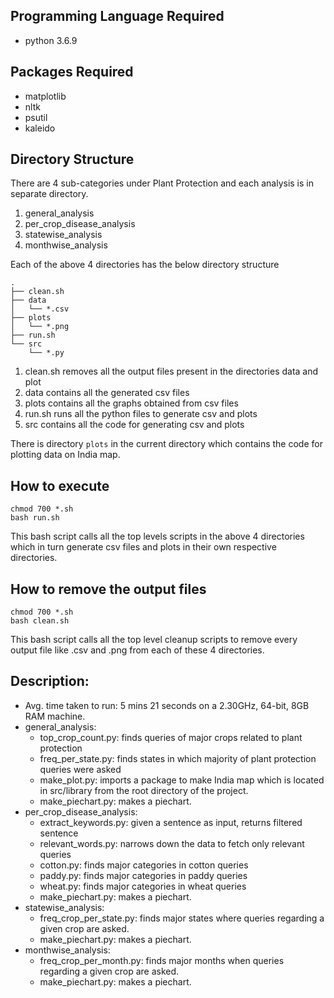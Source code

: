 ## Programming Language Required
- python 3.6.9

## Packages Required
* matplotlib
* nltk
* psutil
* kaleido

## Directory Structure
There are 4 sub-categories under Plant Protection and each analysis is in separate directory.
1. general_analysis
2. per_crop_disease_analysis
3. statewise_analysis
4. monthwise_analysis

Each of the above 4 directories has the below directory structure
```
.
├── clean.sh
├── data
│   └── *.csv
├── plots
│   └── *.png
├── run.sh
└── src
    └── *.py
```

1. clean.sh removes all the output files present in the directories data and plot
2. data contains all the generated csv files
3. plots contains all the graphs obtained from csv files
4. run.sh runs all the python files to generate csv and plots
5. src contains all the code for generating csv and plots 

There is directory `plots` in the current directory which contains the code for plotting data on India map.

## How to execute
```
chmod 700 *.sh
bash run.sh
```
This bash script calls all the top levels scripts in the above 4 directories which in turn generate csv files and plots in their own respective directories.

## How to remove the output files
```
chmod 700 *.sh
bash clean.sh
```
This bash script calls all the top level cleanup scripts to remove every output file like .csv and .png from each of these 4 directories.

## Description:
- Avg. time taken to run: 5 mins 21 seconds on a 2.30GHz, 64-bit, 8GB RAM machine.
- general_analysis:
  - top_crop_count.py: finds queries of major crops related to plant protection
  - freq_per_state.py: finds states in which majority of plant protection queries were asked
  - make_plot.py: imports a package to make India map which is located in src/library from the root directory of the project. 
  - make_piechart.py: makes a piechart.
- per_crop_disease_analysis:
  - extract_keywords.py: given a sentence as input, returns filtered sentence 
  - relevant_words.py: narrows down the data to fetch only relevant queries
  - cotton.py: finds major categories in cotton queries 
  - paddy.py: finds major categories in paddy queries 
  - wheat.py: finds major categories in wheat queries 
  - make_piechart.py: makes a piechart.
- statewise_analysis:
  - freq_crop_per_state.py: finds major states where queries regarding a given crop are asked.
  - make_piechart.py: makes a piechart.
- monthwise_analysis:
  - freq_crop_per_month.py: finds major months when queries regarding a given crop are asked.
  - make_piechart.py: makes a piechart.
